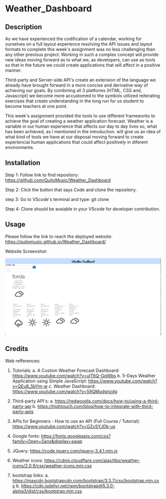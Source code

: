 # Weather_Dashboard

## Description

As we have experienced the codification of a calendar, working for ourselves on a full layout experience resolving the API issues and layout formats to complete this week's assignment was no less challenging than any other previous project. Working in such a complex concept will provide new ideas moving forward as to what we, as developers, can use as tools so that in the future we could create applications that will affect in a positive manner.

Third-party and Server-side API's create an extension of the language we already have brought forward in a more concise and derivative way of achieving our goals. By combining all 3 platforms (HTML, CSS and, Javascript) we become more accustomed to the symbols utilized reiterating exercises that create understanding in the long run for us student to become teachers at one point.

This week's assignment provided the tools to use different frameworks to achieve the goal of creating a weather application forecast. Weather is a variable in our human experience that affects our day to day lives so, what has been achieved, as I mentioned in the introduction. will give us an idea of what kind of tools we have at our disposal moving forward to create experiencial human applications that could affect positively in diferent environments.

## Installation

Step 1: Follow link to find repository:
https://github.com/QuitoMusic/Weather_Dashboard

Step 2: Click the button that says Code and clone the repository.

step 3: Go to VScode's terminal and type: git clone <Paste clone here>

Step 4: Clone should be avaiable in your VScode for developer contribution.

## Usage

Please follow the link to reach the deployed website:
https://quitomusic.github.io/Weather_Dashboard/

Website Screenshot:

![Weather Dashboard](./Developer/assets/images/Screenshot%202023-05-25%20at%2012.13.28%20PM.png)

## Credits

Web refferences:

1. Tutorials: 
a. A Custom Weather Forecast Dashboard: https://www.youtube.com/watch?v=ulT6Q-GqWbs
b. 5-Days Weather Application using Simple JavaScript: https://www.youtube.com/watch?v=QEu8_5bYm-w
c. Weather Dashboard: https://www.youtube.com/watch?v=59QMudgnzdg

2. Third-party API's: 
a. https://redwoodjs.com/docs/how-to/using-a-third-party-api
b. https://hightouch.com/blog/how-to-integrate-with-third-party-apis

3. APIs for Beginners - How to use an API (Full Course / Tutorial): https://www.youtube.com/watch?v=GZvSYJDk-us

4. Google fonts: https://fonts.googleapis.com/css?family=Open+Sans&display=swap

5. JQuery: https://code.jquery.com/jquery-3.4.1.min.js

6. Weather icons: https://cdnjs.cloudflare.com/ajax/libs/weather-icons/2.0.9/css/weather-icons.min.css

7. bootstrap links: 
a. https://maxcdn.bootstrapcdn.com/bootstrap/3.3.7/css/bootstrap.min.css
b. https://cdn.jsdelivr.net/npm/bootstrap@5.3.0-alpha3/dist/css/bootstrap.min.css



